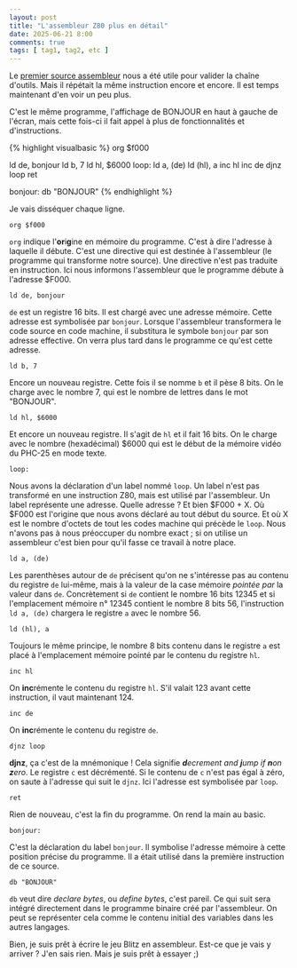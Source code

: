 ```yaml
---
layout: post
title: "L'assembleur Z80 plus en détail"
date: 2025-06-21 8:00
comments: true
tags: [ tag1, tag2, etc ]
---
```


Le [premier source assembleur]() nous a été utile pour valider la chaîne d'outils.
Mais il répétait la même instruction encore et encore. Il est temps maintenant d'en voir un peu plus.

<!-- more -->

C'est le même programme, l'affichage de BONJOUR en haut à gauche de l'écran, mais
cette fois-ci il fait appel à plus de fonctionnalités et d'instructions.

{% highlight visualbasic %}
org $f000

  ld de, bonjour
  ld b, 7
  ld hl, $6000
loop:
  ld a, (de)
  ld (hl), a
  inc hl
  inc de
  djnz loop
  ret

bonjour:
  db "BONJOUR"
{% endhighlight %}

Je vais disséquer chaque ligne.

    org $f000

`org` indique l'**or**i**g**ine en mémoire du programme. C'est à dire l'adresse
à laquelle il débute. C'est une directive qui est destinée à l'assembleur (le
programme qui transforme notre source). Une directive n'est pas traduite en
instruction. Ici nous informons l'assembleur que le programme débute à l'adresse
$F000.

    ld de, bonjour

`de` est un registre 16 bits. Il est chargé avec une adresse mémoire. Cette
adresse est symbolisée par `bonjour`. Lorsque l'assembleur transformera le code
source en code machine, il substitura le symbole `bonjour` par son adresse effective.
On verra plus tard dans le programme ce qu'est cette adresse.

    ld b, 7

Encore un nouveau registre. Cette fois il se nomme `b` et il pèse 8 bits. On le
charge avec le nombre 7, qui est le nombre de lettres dans le mot "BONJOUR".

    ld hl, $6000

Et encore un nouveau registre. Il s'agit de `hl` et il fait 16 bits. On le charge
avec le nombre (hexadécimal) $6000 qui est le début de la mémoire vidéo du
PHC-25 en mode texte.

    loop:

Nous avons la déclaration d'un label nommé `loop`. Un label n'est pas transformé
en une instruction Z80, mais est utilisé par l'assembleur. Un label représente
une adresse. Quelle adresse ? Et bien $F000 + X. Où $F000 est l'origine que nous
avons déclaré au tout début du source. Et où X est le nombre d'octets de tout
les codes machine qui précède le `loop`. Nous n'avons pas à nous préoccuper du
nombre exact ; si on utilise un assembleur c'est bien pour qu'il fasse ce
travail à notre place.

    ld a, (de)

Les parenthèses autour de `de` précisent qu'on ne s'intéresse pas au contenu du
registre `de` lui-même, mais à la valeur de la case mémoire _pointée par_ la
valeur dans `de`. Concrètement si `de` contient le nombre 16 bits 12345 et si l'emplacement mémoire n° 12345 contient
le nombre 8 bits 56, l'instruction `ld a, (de)` chargera le registre `a` avec le nombre 56.

    ld (hl), a

Toujours le même principe, le nombre 8 bits contenu dans le registre `a` est
placé à l'emplacement mémoire pointé par le contenu du registre `hl`.

    inc hl

On **inc**rémente le contenu du registre `hl`. S'il valait 123 avant cette
instruction, il vaut maintenant 124.

    inc de

On **inc**rémente le contenu du registre `de`.

    djnz loop

**djnz**, ça c'est de la mnémonique ! Cela signifie _**d**ecrement and **j**ump
if **n**on **z**ero_. Le registre `c` est décrémenté. Si le contenu de `c` n'est
pas égal à zéro, on saute à l'adresse qui suit le `djnz`. Ici l'adresse est
symbolisée par `loop`.

    ret

Rien de nouveau, c'est la fin du programme. On rend la main au basic.

    bonjour:

C'est la déclaration du label `bonjour`. Il symbolise l'adresse mémoire à cette position précise du programme.
Il a était utilisé dans la première instruction de ce source.

    db "BONJOUR"

`db` veut dire _declare bytes_, ou _define bytes_, c'est pareil. Ce qui suit sera
intégré directement dans le programme binaire créé par l'assembleur. On peut se
représenter cela comme le contenu initial des variables dans les autres langages.

Bien, je suis prêt à écrire le jeu Blitz en assembleur. Est-ce que je vais y
arriver ? J'en sais rien. Mais je suis prêt à essayer ;)
